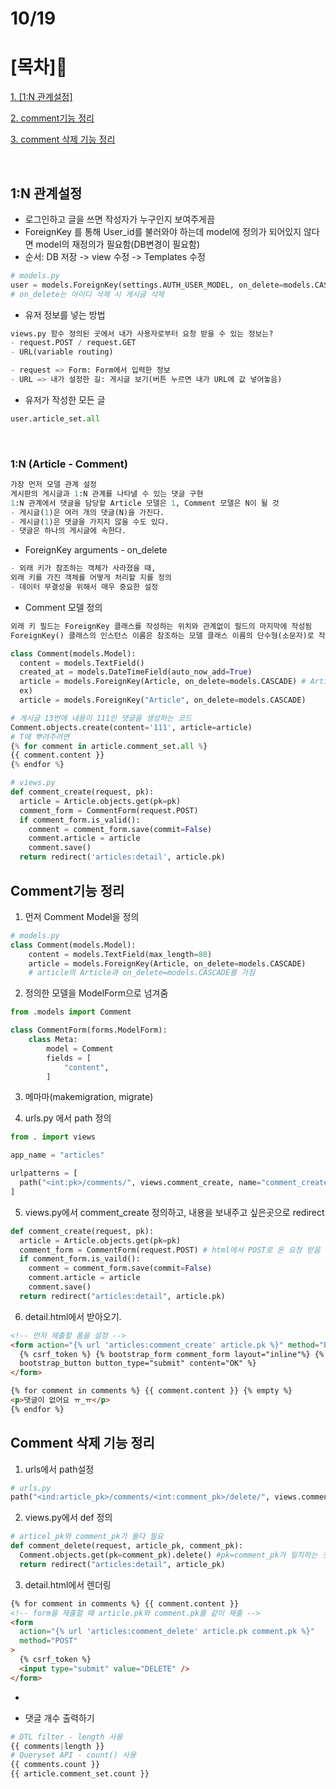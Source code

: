 # 10/19

# [목차]📝

[1. [1:N 관계설정]](#rdb)

[2. comment기능 정리](#comment기능-정리)

[3. comment 삭제 기능 정리](#comment-삭제-기능-정리)

<br>

## 1:N 관계설정

- 로그인하고 글을 쓰면 작성자가 누구인지 보여주게끔
- ForeignKey 를 통해 User_id를 불러와야 하는데 model에 정의가 되어있지 않다면 model의 재정의가 필요함(DB변경이 필요함)
- 순서: DB 저장 -> view 수정 -> Templates 수정

```py
# models.py
user = models.ForeignKey(settings.AUTH_USER_MODEL, on_delete=models.CASCADE)
# on_delete는 아이디 삭제 시 게시글 삭제
```

- 유저 정보를 넣는 방법

```py
views.py 함수 정의된 곳에서 내가 사용자로부터 요청 받을 수 있는 정보는?
- request.POST / request.GET
- URL(variable routing)

- request => Form: Form에서 입력한 정보
- URL => 내가 설정한 길: 게시글 보기(버튼 누르면 내가 URL에 값 넣어놓음)
```

- 유저가 작성한 모든 글

```py
user.article_set.all
```

<br>

### 1:N (Article - Comment)

```py
가장 먼저 모델 관계 설정
게시판의 게시글과 1:N 관계를 나타낼 수 있는 댓글 구현
1:N 관계에서 댓글을 담당할 Article 모델은 1, Comment 모델은 N이 될 것
- 게시글(1)은 여러 개의 댓글(N)을 가진다.
- 게시글(1)은 댓글을 가지지 않을 수도 있다.
- 댓글은 하나의 게시글에 속한다.
```

- ForeignKey arguments - on_delete

```py
- 외래 키가 참조하는 객체가 사라졌을 때,
외래 키를 가진 객체를 어떻게 처리할 지를 정의
- 데이터 무결성을 위해서 매우 중요한 설정
```

- Comment 모델 정의

```py
외래 키 필드는 ForeignKey 클래스를 작성하는 위치와 관계없이 필드의 마지막에 작성됨
ForeignKey() 클래스의 인스턴스 이름은 참조하는 모델 클래스 이름의 단수형(소문자)로 작성하는 것을 권장

class Comment(models.Model):
  content = models.TextField()
  created_at = models.DateTimeField(auto_now_add=True)
  article = models.ForeignKey(Article, on_delete=models.CASCADE) # Article이 위에 정의되야 하는데 만약에 위에서 정의 할 수 없으면 ''로 감싸서 문자로 취급 가능
  ex)
  article = models.ForeignKey("Article", on_delete=models.CASCADE)
```

```py
# 게시글 13번에 내용이 111인 댓글을 생성하는 코드
Comment.objects.create(content='111', article=article)
# T에 뿌려주려면
{% for comment in article.comment_set.all %}
{{ comment.content }}
{% endfor %}

# views.py
def comment_create(request, pk):
  article = Article.objects.get(pk=pk)
  comment_form = CommentForm(request.POST)
  if comment_form.is_valid():
    comment = comment_form.save(commit=False)
    comment.article = article
    comment.save()
  return redirect('articles:detail', article.pk)
```

## Comment기능 정리

1. 먼저 Comment Model을 정의

```py
# models.py
class Comment(models.Model):
    content = models.TextField(max_length=80)
    article = models.ForeignKey(Article, on_delete=models.CASCADE)
    # article의 Article과 on_delete=models.CASCADE를 가짐
```

2. 정의한 모델을 ModelForm으로 넘겨줌

```py
from .models import Comment

class CommentForm(forms.ModelForm):
    class Meta:
        model = Comment
        fields = [
            "content",
        ]
```

3. 메마마(makemigration, migrate)

4. urls.py 에서 path 정의

```py
from . import views

app_name = "articles"

urlpatterns = [
  path("<int:pk>/comments/", views.comment_create, name="comment_create")
]
```

5. views.py에서 comment_create 정의하고, 내용을 보내주고 싶은곳으로 redirect

```py
def comment_create(request, pk):
  article = Article.objects.get(pk=pk)
  comment_form = CommentForm(request.POST) # html에서 POST로 온 요청 받음
  if comment_form.is_vaild():
    comment = comment_form.save(commit=False)
    comment.article = article
    comment.save()
  return redirect("articles:detail", article.pk)
```

6. detail.html에서 받아오기.

```html
<!-- 먼저 제출할 폼을 설정 -->
<form action="{% url 'articles:comment_create' article.pk %}" method="POST">
  {% csrf_token %} {% bootstrap_form comment_form layout="inline"%} {%
  bootstrap_button button_type="submit" content="OK" %}
</form>

{% for comment in comments %} {{ comment.content }} {% empty %}
<p>댓글이 없어요 ㅠ_ㅠ</p>
{% endfor %}
```

## Comment 삭제 기능 정리

1. urls에서 path설정

```py
# urls.py
path("<ind:article_pk>/comments/<int:comment_pk>/delete/", views.comment_delete, name="comment_delete",)
```

2. views.py에서 def 정의

```py
# articel_pk와 comment_pk가 둘다 필요
def comment_delete(request, article_pk, comment_pk):
  Comment.objects.get(pk=comment_pk).delete() #pk=comment_pk가 일치하는 것을 삭제
  return redirect("articles:detail", article_pk)
```

3. detail.html에서 렌더링

```html
{% for comment in comments %} {{ comment.content }}
<!-- form을 제출할 때 article.pk와 comment.pk를 같이 제출 -->
<form
  action="{% url 'articles:comment_delete' article.pk comment.pk %}"
  method="POST"
>
  {% csrf_token %}
  <input type="submit" value="DELETE" />
</form>
```

-

* 댓글 개수 출력하기

```py
# DTL filter - length 사용
{{ comments|length }}
# Queryset API - count() 사용
{{ comments.count }}
{{ article.comment_set.count }}
```
